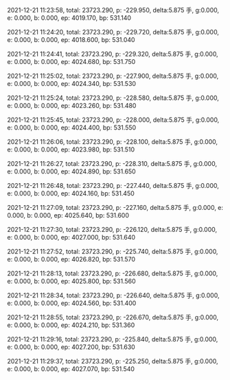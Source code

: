 2021-12-21 11:23:58, total: 23723.290, p: -229.950, delta:5.875 手, g:0.000, e: 0.000, b: 0.000, ep: 4019.170, bp: 531.140

2021-12-21 11:24:20, total: 23723.290, p: -229.720, delta:5.875 手, g:0.000, e: 0.000, b: 0.000, ep: 4018.600, bp: 531.040

2021-12-21 11:24:41, total: 23723.290, p: -229.320, delta:5.875 手, g:0.000, e: 0.000, b: 0.000, ep: 4024.680, bp: 531.750

2021-12-21 11:25:02, total: 23723.290, p: -227.900, delta:5.875 手, g:0.000, e: 0.000, b: 0.000, ep: 4024.340, bp: 531.530

2021-12-21 11:25:24, total: 23723.290, p: -228.580, delta:5.875 手, g:0.000, e: 0.000, b: 0.000, ep: 4023.260, bp: 531.480

2021-12-21 11:25:45, total: 23723.290, p: -228.000, delta:5.875 手, g:0.000, e: 0.000, b: 0.000, ep: 4024.400, bp: 531.550

2021-12-21 11:26:06, total: 23723.290, p: -228.100, delta:5.875 手, g:0.000, e: 0.000, b: 0.000, ep: 4023.980, bp: 531.510

2021-12-21 11:26:27, total: 23723.290, p: -228.310, delta:5.875 手, g:0.000, e: 0.000, b: 0.000, ep: 4024.890, bp: 531.650

2021-12-21 11:26:48, total: 23723.290, p: -227.440, delta:5.875 手, g:0.000, e: 0.000, b: 0.000, ep: 4024.160, bp: 531.450

2021-12-21 11:27:09, total: 23723.290, p: -227.160, delta:5.875 手, g:0.000, e: 0.000, b: 0.000, ep: 4025.640, bp: 531.600

2021-12-21 11:27:30, total: 23723.290, p: -226.120, delta:5.875 手, g:0.000, e: 0.000, b: 0.000, ep: 4027.000, bp: 531.640

2021-12-21 11:27:52, total: 23723.290, p: -225.740, delta:5.875 手, g:0.000, e: 0.000, b: 0.000, ep: 4026.820, bp: 531.570

2021-12-21 11:28:13, total: 23723.290, p: -226.680, delta:5.875 手, g:0.000, e: 0.000, b: 0.000, ep: 4025.800, bp: 531.560

2021-12-21 11:28:34, total: 23723.290, p: -226.640, delta:5.875 手, g:0.000, e: 0.000, b: 0.000, ep: 4024.560, bp: 531.400

2021-12-21 11:28:55, total: 23723.290, p: -226.670, delta:5.875 手, g:0.000, e: 0.000, b: 0.000, ep: 4024.210, bp: 531.360

2021-12-21 11:29:16, total: 23723.290, p: -225.840, delta:5.875 手, g:0.000, e: 0.000, b: 0.000, ep: 4027.200, bp: 531.630

2021-12-21 11:29:37, total: 23723.290, p: -225.250, delta:5.875 手, g:0.000, e: 0.000, b: 0.000, ep: 4027.070, bp: 531.540